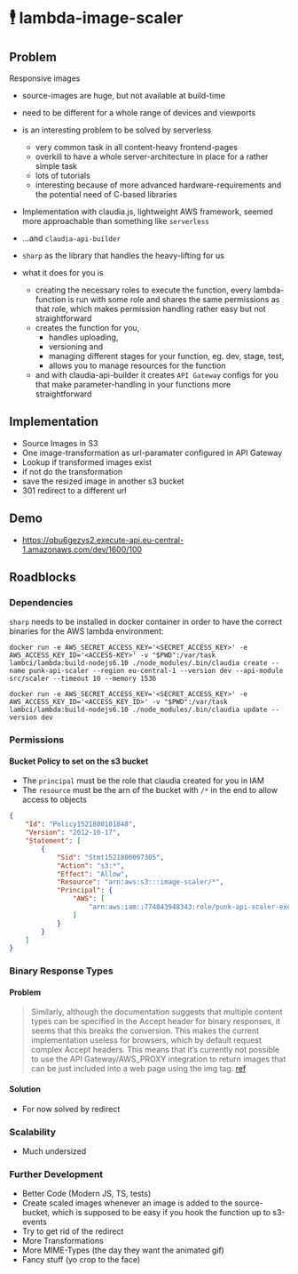 # 🕴 lambda-image-scaler

## Problem

Responsive images

*   source-images are huge, but not available at build-time
*   need to be different for a whole range of devices and viewports
*   is an interesting problem to be solved by serverless

    *   very common task in all content-heavy frontend-pages
    *   overkill to have a whole server-architecture in place for a rather simple task
    *   lots of tutorials
    *   interesting because of more advanced hardware-requirements and the potential need of C-based libraries

*   Implementation with claudia.js, lightweight AWS framework, seemed more approachable than something like `serverless`
*   ...and `claudia-api-builder`
*   `sharp` as the library that handles the heavy-lifting for us
*   what it does for you is
    *   creating the necessary roles to execute the function, every lambda-function is run with some role and shares the same permissions as that role, which makes permission handling rather easy but not straightforward
    *   creates the function for you,
        *   handles uploading,
        *   versioning and
        *   managing different stages for your function, eg. dev, stage, test,
        *   allows you to manage resources for the function
    *   and with claudia-api-builder it creates `API Gateway` configs for you that make parameter-handling in your functions more straightforward

## Implementation

*   Source Images in S3
*   One image-transformation as url-paramater configured in API Gateway
*   Lookup if transformed images exist
*   if not do the transformation
*   save the resized image in another s3 bucket
*   301 redirect to a different url

## Demo

*   https://qbu6gezys2.execute-api.eu-central-1.amazonaws.com/dev/1600/100

## Roadblocks

### Dependencies

`sharp` needs to be installed in docker container in order to have the correct binaries for the AWS lambda environment:

```
docker run -e AWS_SECRET_ACCESS_KEY='<SECRET_ACCESS_KEY>' -e AWS_ACCESS_KEY_ID='<ACCESS-KEY>' -v "$PWD":/var/task lambci/lambda:build-nodejs6.10 ./node_modules/.bin/claudia create --name punk-api-scaler --region eu-central-1 --version dev --api-module src/scaler --timeout 10 --memory 1536
```

```
docker run -e AWS_SECRET_ACCESS_KEY='<SECRET_ACCESS_KEY>' -e AWS_ACCESS_KEY_ID='<ACCESS_KEY_ID>' -v "$PWD":/var/task lambci/lambda:build-nodejs6.10 ./node_modules/.bin/claudia update --version dev
```

### Permissions

#### Bucket Policy to set on the s3 bucket

*   The `principal` must be the role that claudia created for you in IAM
*   The `resource` must be the arn of the bucket with `/*` in the end to allow access to objects

```json
{
    "Id": "Policy1521800101848",
    "Version": "2012-10-17",
    "Statement": [
        {
            "Sid": "Stmt1521800097305",
            "Action": "s3:*",
            "Effect": "Allow",
            "Resource": "arn:aws:s3:::image-scaler/*",
            "Principal": {
                "AWS": [
                    "arn:aws:iam::774843948343:role/punk-api-scaler-executor"
                ]
            }
        }
    ]
}
```

### Binary Response Types

#### Problem

> Similarly, although the documentation suggests that multiple content types can be specified in the Accept header for binary responses, it seems that this breaks the conversion. This makes the current implementation useless for browsers, which by default request complex Accept headers. This means that it’s currently not possible to use the API Gateway/AWS_PROXY integration to return images that can be just included into a web page using the img tag. [ref](https://claudiajs.com/tutorials/binary-content.html)

#### Solution

*   For now solved by redirect

### Scalability

*   Much undersized

### Further Development

*   Better Code (Modern JS, TS, tests)
*   Create scaled images whenever an image is added to the source-bucket, which is supposed to be easy if you hook the function up to s3-events
*   Try to get rid of the redirect
*   More Transformations
*   More MIME-Types (the day they want the animated gif)
*   Fancy stuff (yo crop to the face)
